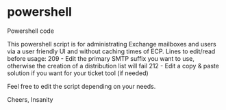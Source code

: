 # powershell
Powershell code

This powershell script is for administrating Exchange mailboxes and users via a user friendly UI and without caching times of ECP.
Lines to edit/read before usage:
  209 - Edit the primary SMTP suffix you want to use, otherwise the creation of a distribution list will fail
  212 - Edit a copy & paste solution if you want for your ticket tool (if needed)
  
Feel free to edit the script depending on your needs.

Cheers,
  Insanity
